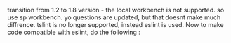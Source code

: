 transition from 1.2 to 1.8 version -  the local workbench is not supported. so use sp workbench.
yo questions are updated, but that doesnt make much diffrence.
tslint is no longer supported, instead eslint is used. Now to make code compatible with eslint, do the following :
